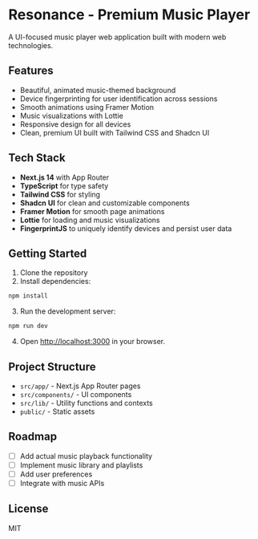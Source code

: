 # Resonance - Premium Music Player

A UI-focused music player web application built with modern web technologies.

## Features

- Beautiful, animated music-themed background
- Device fingerprinting for user identification across sessions
- Smooth animations using Framer Motion
- Music visualizations with Lottie
- Responsive design for all devices
- Clean, premium UI built with Tailwind CSS and Shadcn UI

## Tech Stack

- **Next.js 14** with App Router
- **TypeScript** for type safety
- **Tailwind CSS** for styling
- **Shadcn UI** for clean and customizable components
- **Framer Motion** for smooth page animations
- **Lottie** for loading and music visualizations
- **FingerprintJS** to uniquely identify devices and persist user data

## Getting Started

1. Clone the repository
2. Install dependencies:

```bash
npm install
```

3. Run the development server:

```bash
npm run dev
```

4. Open [http://localhost:3000](http://localhost:3000) in your browser.

## Project Structure

- `src/app/` - Next.js App Router pages
- `src/components/` - UI components
- `src/lib/` - Utility functions and contexts
- `public/` - Static assets

## Roadmap

- [ ] Add actual music playback functionality
- [ ] Implement music library and playlists
- [ ] Add user preferences
- [ ] Integrate with music APIs

## License

MIT
